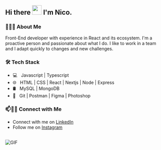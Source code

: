 ## Hi there <img src="https://raw.githubusercontent.com/iampavangandhi/iampavangandhi/master/gifs/Hi.gif" width="30px"> I'm Nico.</h2>

### 👨🏻‍💻 About Me

Front-End developer with experience in React and its ecosystem. I'm a proactive person and passionate about what I do. I like to work in a team and I adapt quickly to changes and new challenges.


### 🛠 Tech Stack

- 💻 &nbsp;  Javascript | Typescript 
- 🌐 &nbsp; HTML | CSS | React | Nextjs | Node | Express
- 🛢 &nbsp; MySQL | MongoDB
- 🔧 &nbsp; Git | Postman | Figma | Photoshop

### 📫🤝🏻 Connect with Me

 - Connect with me on [LinkedIn](https://www.linkedin.com/in/nicosantuccio/)
 - Follow me on [Instagram](https://www.instagram.com/nicosantux/)

<br />
<img alt="GIF" src="https://media.giphy.com/media/13HgwGsXF0aiGY/giphy.gif" />
